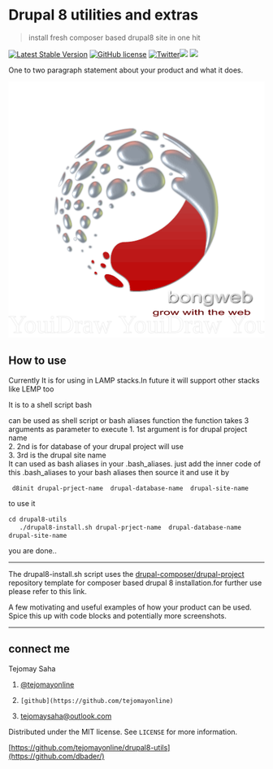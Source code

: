 # Drupal 8 utilities and extras
> install fresh composer based drupal8 site in one hit

[![Latest Stable Version](https://poser.pugx.org/tejomayonline/drupal8-utils/v/stable)](https://packagist.org/packages/tejomayonline/drupal8-utils) [![GitHub license](https://img.shields.io/badge/license-MIT-blue.svg)](https://raw.githubusercontent.com/tejomayonline/drupal8-utils/master/LICENSE) [![Twitter](https://img.shields.io/twitter/url/https/github.com/tejomayonline/drupal8-utils.svg?style=social)](https://twitter.com/tejomayonline)![](https://img.shields.io/badge/drupal-8-brightgreen.svg) ![](https://img.shields.io/badge/shell-script-yellow.svg) 

One to two paragraph statement about your product and what it does.

![](logo.png)

## How to use

Currently It is for using in LAMP stacks.In future it will support other stacks like
 LEMP too

It is to a shell script bash

can be used as shell script or bash aliases function
  the function takes 3 arguments as parameter to execute
	 1. 1st argument is for drupal project name   
	 2.  2nd is for database of your drupal project will use   
	 3.  3rd is the drupal site name 	 
	 It can used as bash aliases in your .bash_aliases.
	 just add the inner code of this .bash_aliases to your bash aliases
	 then source it and use it by

	 d8init drupal-prject-name  drupal-database-name  drupal-site-name
	 
to use it
```
cd drupal8-utils
   ./drupal8-install.sh drupal-prject-name  drupal-database-name  drupal-site-name
```

you are done..


----------


The drupal8-install.sh script uses the [drupal-composer/drupal-project](https://github.com/drupal-composer/drupal-project) repository template
for composer based drupal 8 installation.for further use please refer to this link. 

A few motivating and useful examples of how your product can be used. Spice this up with code blocks and potentially more screenshots.


----------


## connect me

Tejomay Saha

 1. [@tejomayonline](https://twitter.com/tejomayonline)  
 2.     [github](https://github.com/tejomayonline)  
 3. tejomaysaha@outlook.com

     


Distributed under the MIT license. See ``LICENSE`` for more information.

[https://github.com/tejomayonline/drupal8-utils](https://github.com/dbader/)

